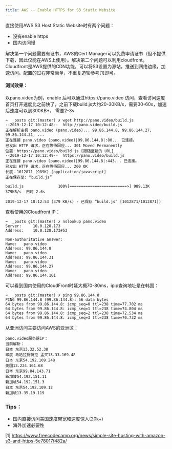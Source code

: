 ```yaml
---
title: AWS -- Enable HTTPS for S3 Static Website
---
```




直接使用AWS S3 Host Static Website时有两个问题：

* 没有enable https
* 国内访问慢



解决第一个问题需要有证书，AWS的Cert Manager可以免费申请证书（但不提供下载，因此仅能在AWS上使用）。解决第二个问题可以利用cloudfront。 Cloudfront是AWS提供的CDN功能，可以将S3设置为源站，推送到网络边缘，加速访问。配置的过程非常简单，不重复造轮参考[1]即可。



#### 测试效果：

以pano.video为例，enable 后可以通过https://pano.video 访问，查看访问速度首页打开速度比之前快了，之前下载build.js大约20-30KB/s，需要30-60s，加速后速度可以到300KB+， 需要2-3s

```
➜  _posts git:(master) ✗ wget http://pano.video/build.js
--2019-12-17 10:12:48--  http://pano.video/build.js
正在解析主机 pano.video (pano.video)... 99.86.144.8, 99.86.144.27, 99.86.144.31, ...
正在连接 pano.video (pano.video)|99.86.144.8|:80... 已连接。
已发出 HTTP 请求，正在等待回应... 301 Moved Permanently
位置：https://pano.video/build.js [跟随至新的 URL]
--2019-12-17 10:12:49--  https://pano.video/build.js
正在连接 pano.video (pano.video)|99.86.144.8|:443... 已连接。
已发出 HTTP 请求，正在等待回应... 200 OK
长度：1012871 (989K) [application/javascript]
正在保存至: “build.js”

build.js               100%[=========================>] 989.13K   379KB/s  用时 2.6s

2019-12-17 10:12:53 (379 KB/s) - 已保存 “build.js” [1012871/1012871])
```



查看使用的Cloudfront IP：

```
➜  _posts git:(master) ✗ nslookup pano.video
Server:		10.0.128.173
Address:	10.0.128.173#53

Non-authoritative answer:
Name:	pano.video
Address: 99.86.144.8
Name:	pano.video
Address: 99.86.144.31
Name:	pano.video
Address: 99.86.144.27
Name:	pano.video
Address: 99.86.144.101
```



可以看到国内使用的CloudFront时延大概70-80ms，ipip查询地址是在韩国：

```
➜  _posts git:(master) ✗ ping 99.86.144.8
PING 99.86.144.8 (99.86.144.8): 56 data bytes
64 bytes from 99.86.144.8: icmp_seq=0 ttl=238 time=77.702 ms
64 bytes from 99.86.144.8: icmp_seq=1 ttl=238 time=74.804 ms
64 bytes from 99.86.144.8: icmp_seq=2 ttl=238 time=72.534 ms
64 bytes from 99.86.144.8: icmp_seq=3 ttl=238 time=70.732 ms
```



从亚洲访问主要访问AWS的亚洲区：

```
pano.video服务器iP：
当前解析：
日本 东京13.32.52.38
印度 马哈拉施特拉 孟买13.33.169.48
日本 东京54.192.109.248
美国13.224.161.68
日本 东京99.84.143.71
新加坡54.192.151.11
新加坡54.192.151.3
日本 东京54.192.109.12
新加坡13.35.19.119
```



### Tips：

* 国内直接访问美国速度带宽和速度惊人(20k+)
* 海外加速必要性



[1] https://www.freecodecamp.org/news/simple-site-hosting-with-amazon-s3-and-https-5e78017f482a/